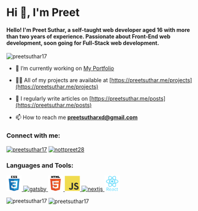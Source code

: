 # Hi 👋, I'm Preet
#### Hello! I'm Preet Suthar, a self-taught web developer aged 16 with more than two years of experience. Passionate about Front-End web development, soon going for Full-Stack web development.

<p align="left"> <img src="https://komarev.com/ghpvc/?username=preetsuthar17&label=Profile%20views&color=0e75b6&style=flat" alt="preetsuthar17" /> </p>

- 🔭 I’m currently working on [My Portfolio](https://preetsuthar.me)

- 👨‍💻 All of my projects are available at [https://preetsuthar.me/projects](https://preetsuthar.me/projects)

- 📝 I regularly write articles on [https://preetsuthar.me/posts](https://preetsuthar.me/posts)

- 📫 How to reach me **preetsutharxd@gmail.com**

<h3 align="left">Connect with me:</h3>
<p align="left">
<a href="https://dev.to/preetsuthar17" target="blank"><img align="center" src="https://raw.githubusercontent.com/rahuldkjain/github-profile-readme-generator/master/src/images/icons/Social/devto.svg" alt="preetsuthar17" height="30" width="40" /></a>
<a href="https://instagram.com/nottpreet28" target="blank"><img align="center" src="https://raw.githubusercontent.com/rahuldkjain/github-profile-readme-generator/master/src/images/icons/Social/instagram.svg" alt="nottpreet28" height="30" width="40" /></a>
</p>

<h3 align="left">Languages and Tools:</h3>
<p align="left"> <a href="https://www.w3schools.com/css/" target="_blank" rel="noreferrer"> <img src="https://raw.githubusercontent.com/devicons/devicon/master/icons/css3/css3-original-wordmark.svg" alt="css3" width="40" height="40"/> </a> <a href="https://www.gatsbyjs.com/" target="_blank" rel="noreferrer"> <img src="https://www.vectorlogo.zone/logos/gatsbyjs/gatsbyjs-icon.svg" alt="gatsby" width="40" height="40"/> </a> <a href="https://www.w3.org/html/" target="_blank" rel="noreferrer"> <img src="https://raw.githubusercontent.com/devicons/devicon/master/icons/html5/html5-original-wordmark.svg" alt="html5" width="40" height="40"/> </a> <a href="https://developer.mozilla.org/en-US/docs/Web/JavaScript" target="_blank" rel="noreferrer"> <img src="https://raw.githubusercontent.com/devicons/devicon/master/icons/javascript/javascript-original.svg" alt="javascript" width="40" height="40"/> </a> <a href="https://nextjs.org/" target="_blank" rel="noreferrer"> <img src="https://cdn.worldvectorlogo.com/logos/nextjs-2.svg" alt="nextjs" width="40" height="40"/> </a> <a href="https://reactjs.org/" target="_blank" rel="noreferrer"> <img src="https://raw.githubusercontent.com/devicons/devicon/master/icons/react/react-original-wordmark.svg" alt="react" width="40" height="40"/> </a> </p>

<p><img align="left" src="https://github-readme-stats.vercel.app/api/top-langs?username=preetsuthar17&show_icons=true&theme=tokyonight&locale=en&layout=compact" alt="preetsuthar17" /></p>

<p>&nbsp;<img align="center" src="https://github-readme-stats.vercel.app/api?username=preetsuthar17&show_icons=true&theme=tokyonight&locale=en" alt="preetsuthar17" /></p>
